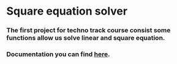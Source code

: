 # Square equation solver
### The first project for techno track course consist some functions allow us solve linear and square equation. 
### Documentation you can find [here](https://github.com/Nechda/Techno_track/blob/master/refman.pdf).
